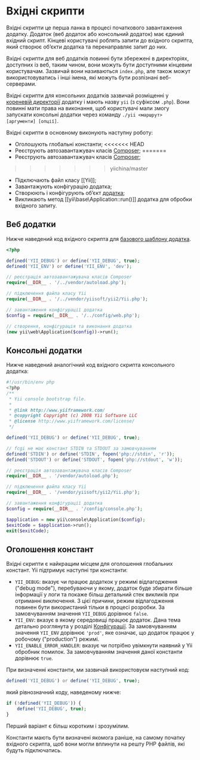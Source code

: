 Вхідні скрипти
==============

Вхідні скрипти це перша ланка в процесі початкового завантаження додатку. Додаток (веб додаток або консольний додаток)
має єдиний вхідний скрипт. Кінцеві користувачі роблять запити до вхідного скрипта, який створює об’єкти додатка та
перенаправляє запит до них.

Вхідні скрипти для веб додатків повинні бути збережені в директоріях, доступних із веб, таким чином, вони можуть бути
доступними кінцевим користувачам. Зазвичай вони називаються `index.php`, але також можут використовуватись і інші
імена, які можуть бути розпізнані веб-серверами.

Вхідні скрипти для консольних додатків зазвичай розміщенні у [кореневій директорії](structure-applications.md)
додатку і мають назву `yii` (з суфіксом `.php`). Вони повинні мати права на виконання, щоб користувачі мали змогу
запускати консольні додатки через команду `./yii <маршрут> [аргументи] [опції]`.

Вхідні скрипти в основному виконують наступну роботу:

* Оголошують глобальні константи;
<<<<<<< HEAD
* Реєструють автозавантажувач класів [Composer](http://getcomposer.org/doc/01-basic-usage.md#autoloading);
=======
* Реєструють автозавантажувач класів [Composer](https://getcomposer.org/doc/01-basic-usage.md#autoloading);
>>>>>>> yiichina/master
* Підключають файл класу [[Yii]];
* Завантажують конфігурацію додатка;
* Створюють і конфігурують об’єкт [додатка](structure-applications.md);
* Викликають метод [[yii\base\Application::run()]] додатка для обробки вхідного запиту.


## Веб додатки <span id="web-applications"></span>

Нижче наведений код вхідного скрипта для [базового шаблону додатка](start-installation.md).

```php
<?php

defined('YII_DEBUG') or define('YII_DEBUG', true);
defined('YII_ENV') or define('YII_ENV', 'dev');

// реєстрація автозавантажувача класів Composer
require(__DIR__ . '/../vendor/autoload.php');

// підключення файла класу Yii
require(__DIR__ . '/../vendor/yiisoft/yii2/Yii.php');

// завантаження конфігурації додатка
$config = require(__DIR__ . '/../config/web.php');

// створення, конфігурація та виконання додатка
(new yii\web\Application($config))->run();
```


## Консольні додатки <span id="console-applications"></span>

Нижче наведений аналогічний код вхідного скрипта консольного додатка:

```php
#!/usr/bin/env php
<?php
/**
 * Yii console bootstrap file.
 *
 * @link http://www.yiiframework.com/
 * @copyright Copyright (c) 2008 Yii Software LLC
 * @license http://www.yiiframework.com/license/
 */

defined('YII_DEBUG') or define('YII_DEBUG', true);

// fcgi не має констант STDIN та STDOUT за замовчуванням
defined('STDIN') or define('STDIN', fopen('php://stdin', 'r'));
defined('STDOUT') or define('STDOUT', fopen('php://stdout', 'w'));

// реєстрація автозавантажувача класів Composer
require(__DIR__ . '/vendor/autoload.php');

// підключення файла класу Yii
require(__DIR__ . '/vendor/yiisoft/yii2/Yii.php');

// завантаження конфігурації додатка
$config = require(__DIR__ . '/config/console.php');

$application = new yii\console\Application($config);
$exitCode = $application->run();
exit($exitCode);
```


## Оголошення констант <span id="defining-constants"></span>

Вхідні скрипти є найкращим місцем для оголошення глобальних констант. Yii підтримує наступні три константи:

* `YII_DEBUG`: вказує чи працює додаткок у режимі відлагодження ("debug mode"), перебуваючи у якому,
  додаток буде збирати більше інформації у логи та покаже більш детальний стек викликів при отриманні виключення.
  З цієї причини, режим відлагодження повинен бути використаний тільки в процесі розробки. 
  За замовчуванням значення `YII_DEBUG` дорівнює `false`.
* `YII_ENV`: вказує в якому середовищі працює додаток. Дана тема детально розглянута у розділі 
  [Конфігурації](concept-configurations.md#environment-constants). За замовчуванням значення `YII_ENV` дорівнює
  `'prod'`, яке означає, що додаток працює у робочому ("production") режимі.
* `YII_ENABLE_ERROR_HANDLER`: вказує чи потрібно увімкнути наявний у Yii обробник помилок.
  За замовчуванням значення даної константи дорівнює `true`.

При визначенні константи, ми зазвичай використовуєм наступний код:

```php
defined('YII_DEBUG') or define('YII_DEBUG', true);
```

який рівнозначний коду, наведеному нижче:

```php
if (!defined('YII_DEBUG')) {
    define('YII_DEBUG', true);
}
```

Перший варіант є більш коротким і зрозумілим.

Константи мають бути визначені якомога раніше, на самому початку вхідного скрипта, щоб вони могли вплинути на решту
PHP файлів, які будуть підключатись.
